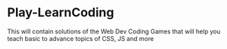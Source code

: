 # Play-LearnCoding
This will contain solutions of the Web Dev Coding Games that will help you teach basic to advance topics of CSS, JS and more
